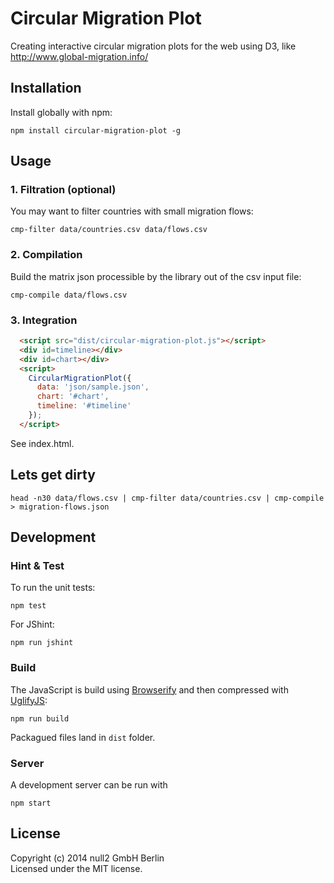 # Circular Migration Plot
Creating interactive circular migration plots for the web using D3,
like http://www.global-migration.info/

## Installation
Install globally with npm:
```shell
npm install circular-migration-plot -g
```

## Usage
### 1. Filtration (optional)
You may want to filter countries with small migration flows:
```shell
cmp-filter data/countries.csv data/flows.csv
```

### 2. Compilation
Build the matrix json processible by the library out of the csv input file:
```shell
cmp-compile data/flows.csv
```

### 3. Integration
```html
  <script src="dist/circular-migration-plot.js"></script>
  <div id=timeline></div>
  <div id=chart></div>
  <script>
    CircularMigrationPlot({
      data: 'json/sample.json',
      chart: '#chart',
      timeline: '#timeline'
    });
  </script>
```
See index.html.

## Lets get dirty
```shell
head -n30 data/flows.csv | cmp-filter data/countries.csv | cmp-compile > migration-flows.json
```

## Development
### Hint & Test
To run the unit tests:
```shell
npm test
```

For JShint:
```
npm run jshint
```

### Build
The JavaScript is build using [Browserify](http://browserify.org/)
and then compressed with [UglifyJS](http://lisperator.net/uglifyjs/):
```
npm run build
```
Packagued files land in `dist` folder.

### Server
A development server can be run with
```
npm start
```

License
-------
Copyright (c) 2014 null2 GmbH Berlin  
Licensed under the MIT license.
